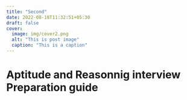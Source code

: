 ```yaml
---
title: "Second"
date: 2022-08-18T11:32:51+05:30
draft: false
cover:
  image: img/cover2.png
  alt: "This is post image"
  caption: "This is a caption"
---
```


# Aptitude and Reasonnig interview Preparation guide
